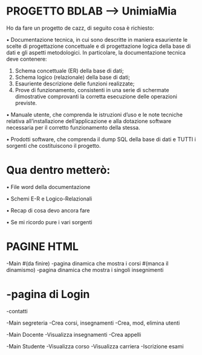 # PROGETTO BDLAB --> UnimiaMia

Ho da fare un progetto de cazz, di seguito cosa è richiesto:

•	Documentazione tecnica, in cui sono descritte in maniera esauriente le scelte di progettazione concettuale e di progettazione logica della base di dati e gli aspetti metodologici. In particolare, la documentazione tecnica deve contenere:
1.	Schema concettuale (ER) della base di dati;
2.	Schema logico (relazionale) della base di dati;
3.	Esauriente descrizione delle funzioni realizzate;
4.	Prove di funzionamento, consistenti in una serie di schermate dimostrative comprovanti la corretta esecuzione delle operazioni previste.

•	Manuale utente, che comprenda le istruzioni d’uso e le note tecniche relativa all’installazione dell’applicazione e alla dotazione software necessaria per il corretto funzionamento della stessa.

•	Prodotti software, che comprenda il dump SQL della base di dati e TUTTI i sorgenti che costituiscono il progetto.


# Qua dentro metterò:

•	File word della documentazione

•	Schemi E-R e Logico-Relazionali

•	Recap di cosa devo ancora fare

•	Se mi ricordo pure i vari sorgenti



# PAGINE HTML

-Main #(da finire)
  -pagina dinamica che mostra i corsi #(manca il dinamismo)
  -pagina dinamica che mostra i singoli insegnimenti
  # -pagina di Login
  -contatti
 
-Main segreteria
  -Crea corsi, insegnamenti
  -Crea, mod, elimina utenti
  
-Main Docente
  -Visualizza insegnamenti
  -Crea appelli
  
-Main Studente
  -Visualizza corso
  -Visualizza carriera
  -Iscrizione esami
  
